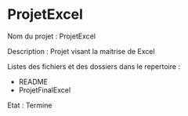 # ProjetExcel

Nom du projet : ProjetExcel

Description : Projet visant la maitrise de Excel



Listes des fichiers et des dossiers dans le repertoire : 

* README
* ProjetFinalExcel

Etat : Termine